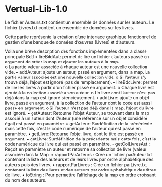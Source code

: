 # Vertual-Lib-1.0

Le fichier Auteurs.txt contient un ensemble de données sur les auteurs.
Le fichier Livres.txt contient un ensemble de données sur les livres.

Cette partie représente la création d’une interface graphique fonctionnel de
gestion d’une banque de données d’œuvres (Livres) et d’auteurs.

Voila une brève description des fonctions implémentées dans la classe principale Bdd
•	lireBddAut: permet de lire un fichier d’auteurs passé en argument de créer la map et ajouter les auteurs à la map.  
o	La partie valeur associée à chaque auteur est une nouvelle collection vide. 
•	addAuteur: ajoute un auteur, passé en argument, dans la map.  La partie valeur associée est une nouvelle collection vide. 
o	 Si l’auteur s’y trouve déjà, l’ajout est ignoré (pas de remplacement).
•	lireBddLivre: permet de lire les livres à partir d'un fichier passé en argument.
o	Chaque livre est ajouté à la collection associé à son auteur.
o	Un livre dont l’auteur n’est pas déjà dans la map est ignoré silencieusement.
•	addLivre: ajoute un objet livre, passé en argument, à la collection de l’auteur dont le code est aussi passé en argument.
o	Si l’auteur n’est pas déjà dans la map, l’ajout du livre est ignoré.
•	getAuteur: Retourne l’objet Auteur, se trouvant dans la map associé à un auteur dont l’Auteur (une référence sur un objet considéré égal) est passé en paramètre.
•	getAuteur: Surdéfinition de la précédente mais cette fois, c’est le code numérique de l’auteur qui est passé en paramètre.
•	getLivre: Retourne l’objet livre, dont le titre est passé en argument.
•	getLivre: Surdéfinition de la précédente mais cette fois, c’est le code numérique du livre qui est passé en paramètre.
•	getColLivresAut : Reçoit en paramètre un auteur et retourne sa collection de livre (valeur associée dans la Map)
•	rapportParAuteurs : Crée un fichier parAuteur.txt contenant la liste des auteurs et de leurs livres par ordre alphabétique des auteurs puis des livres.
•	rapportParLivres : Crée un fichier parLivre.txt contenant la liste des livres et des auteurs par ordre alphabétique des titres de livre.
•	toString : Pour permettre l’affichage de la map en ordre croissant du nom des auteurs.

